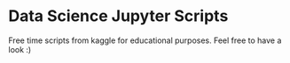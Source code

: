 # Data Science Jupyter Scripts

Free time scripts from kaggle for educational purposes. Feel free to have a look :)